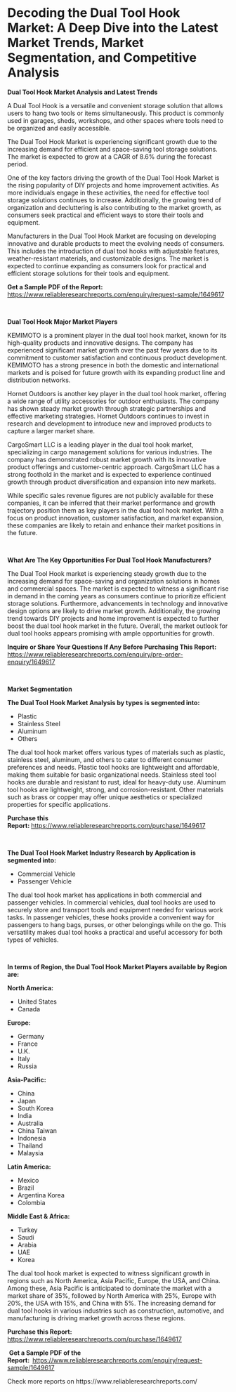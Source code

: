 <p><h1>Decoding the Dual Tool Hook Market: A Deep Dive into the Latest Market Trends, Market Segmentation, and Competitive Analysis</h1></p><p><strong>Dual Tool Hook Market Analysis and Latest Trends</strong></p>
<p><p>A Dual Tool Hook is a versatile and convenient storage solution that allows users to hang two tools or items simultaneously. This product is commonly used in garages, sheds, workshops, and other spaces where tools need to be organized and easily accessible.</p><p>The Dual Tool Hook Market is experiencing significant growth due to the increasing demand for efficient and space-saving tool storage solutions. The market is expected to grow at a CAGR of 8.6% during the forecast period.</p><p>One of the key factors driving the growth of the Dual Tool Hook Market is the rising popularity of DIY projects and home improvement activities. As more individuals engage in these activities, the need for effective tool storage solutions continues to increase. Additionally, the growing trend of organization and decluttering is also contributing to the market growth, as consumers seek practical and efficient ways to store their tools and equipment.</p><p>Manufacturers in the Dual Tool Hook Market are focusing on developing innovative and durable products to meet the evolving needs of consumers. This includes the introduction of dual tool hooks with adjustable features, weather-resistant materials, and customizable designs. The market is expected to continue expanding as consumers look for practical and efficient storage solutions for their tools and equipment.</p></p>
<p><strong>Get a Sample PDF of the Report:&nbsp;</strong> <a href="https://www.reliableresearchreports.com/enquiry/request-sample/1649617">https://www.reliableresearchreports.com/enquiry/request-sample/1649617</a></p>
<p>&nbsp;</p>
<p><strong>Dual Tool Hook Major Market Players</strong></p>
<p><p>KEMIMOTO is a prominent player in the dual tool hook market, known for its high-quality products and innovative designs. The company has experienced significant market growth over the past few years due to its commitment to customer satisfaction and continuous product development. KEMIMOTO has a strong presence in both the domestic and international markets and is poised for future growth with its expanding product line and distribution networks.</p><p>Hornet Outdoors is another key player in the dual tool hook market, offering a wide range of utility accessories for outdoor enthusiasts. The company has shown steady market growth through strategic partnerships and effective marketing strategies. Hornet Outdoors continues to invest in research and development to introduce new and improved products to capture a larger market share.</p><p>CargoSmart LLC is a leading player in the dual tool hook market, specializing in cargo management solutions for various industries. The company has demonstrated robust market growth with its innovative product offerings and customer-centric approach. CargoSmart LLC has a strong foothold in the market and is expected to experience continued growth through product diversification and expansion into new markets.</p><p>While specific sales revenue figures are not publicly available for these companies, it can be inferred that their market performance and growth trajectory position them as key players in the dual tool hook market. With a focus on product innovation, customer satisfaction, and market expansion, these companies are likely to retain and enhance their market positions in the future.</p></p>
<p>&nbsp;</p>
<p><strong>What Are The Key Opportunities For Dual Tool Hook Manufacturers?</strong></p>
<p><p>The Dual Tool Hook market is experiencing steady growth due to the increasing demand for space-saving and organization solutions in homes and commercial spaces. The market is expected to witness a significant rise in demand in the coming years as consumers continue to prioritize efficient storage solutions. Furthermore, advancements in technology and innovative design options are likely to drive market growth. Additionally, the growing trend towards DIY projects and home improvement is expected to further boost the dual tool hook market in the future. Overall, the market outlook for dual tool hooks appears promising with ample opportunities for growth.</p></p>
<p><strong>Inquire or Share Your Questions If Any Before Purchasing This Report:</strong> <a href="https://www.reliableresearchreports.com/enquiry/pre-order-enquiry/1649617">https://www.reliableresearchreports.com/enquiry/pre-order-enquiry/1649617</a></p>
<p>&nbsp;</p>
<p><strong>Market Segmentation</strong></p>
<p><strong>The Dual Tool Hook Market Analysis by types is segmented into:</strong></p>
<p><ul><li>Plastic</li><li>Stainless Steel</li><li>Aluminum</li><li>Others</li></ul></p>
<p><p>The dual tool hook market offers various types of materials such as plastic, stainless steel, aluminum, and others to cater to different consumer preferences and needs. Plastic tool hooks are lightweight and affordable, making them suitable for basic organizational needs. Stainless steel tool hooks are durable and resistant to rust, ideal for heavy-duty use. Aluminum tool hooks are lightweight, strong, and corrosion-resistant. Other materials such as brass or copper may offer unique aesthetics or specialized properties for specific applications.</p></p>
<p><strong>Purchase this Report:&nbsp;</strong><a href="https://www.reliableresearchreports.com/purchase/1649617">https://www.reliableresearchreports.com/purchase/1649617</a></p>
<p>&nbsp;</p>
<p><strong>The Dual Tool Hook Market Industry Research by Application is segmented into:</strong></p>
<p><ul><li>Commercial Vehicle</li><li>Passenger Vehicle</li></ul></p>
<p><p>The dual tool hook market has applications in both commercial and passenger vehicles. In commercial vehicles, dual tool hooks are used to securely store and transport tools and equipment needed for various work tasks. In passenger vehicles, these hooks provide a convenient way for passengers to hang bags, purses, or other belongings while on the go. This versatility makes dual tool hooks a practical and useful accessory for both types of vehicles.</p></p>
<p>&nbsp;</p>
<p><strong>In terms of Region, the Dual Tool Hook Market Players available by Region are:</strong></p>
<p>
    <p> <strong> North America: </strong>
        <ul>
            <li>United States</li>
            <li>Canada</li>
        </ul>
        </p> 
    <p> <strong> Europe: </strong>
        <ul>
            <li>Germany</li>
            <li>France</li>
            <li>U.K.</li>
            <li>Italy</li>
            <li>Russia</li>
        </ul>
        </p> 
    <p> <strong> Asia-Pacific: </strong>
        <ul>
            <li>China</li>
            <li>Japan</li>
            <li>South Korea</li>
            <li>India</li>
            <li>Australia</li>
            <li>China Taiwan</li>
            <li>Indonesia</li>
            <li>Thailand</li>
            <li>Malaysia</li>
        </ul>
        </p> 
    <p> <strong> Latin America: </strong>
        <ul>
            <li>Mexico</li>
            <li>Brazil</li>
            <li>Argentina Korea</li>
            <li>Colombia</li>
        </ul>
        </p> 
    <p> <strong> Middle East & Africa: </strong>
        <ul>
            <li>Turkey</li>
            <li>Saudi</li>
            <li>Arabia</li>
            <li>UAE</li>
            <li>Korea</li>
        </ul>
    </p>
    </p>
<p><p>The dual tool hook market is expected to witness significant growth in regions such as North America, Asia Pacific, Europe, the USA, and China. Among these, Asia Pacific is anticipated to dominate the market with a market share of 35%, followed by North America with 25%, Europe with 20%, the USA with 15%, and China with 5%. The increasing demand for dual tool hooks in various industries such as construction, automotive, and manufacturing is driving market growth across these regions.</p></p>
<p><strong>Purchase this Report: </strong><a href="https://www.reliableresearchreports.com/purchase/1649617">https://www.reliableresearchreports.com/purchase/1649617</a></p>
<p>&nbsp;<strong>Get a Sample PDF of the Report:&nbsp;&nbsp;</strong><a href="https://www.reliableresearchreports.com/enquiry/request-sample/1649617">https://www.reliableresearchreports.com/enquiry/request-sample/1649617</a></p>
<p><strong></strong></p>
<p>Check more reports on https://www.reliableresearchreports.com/</p>